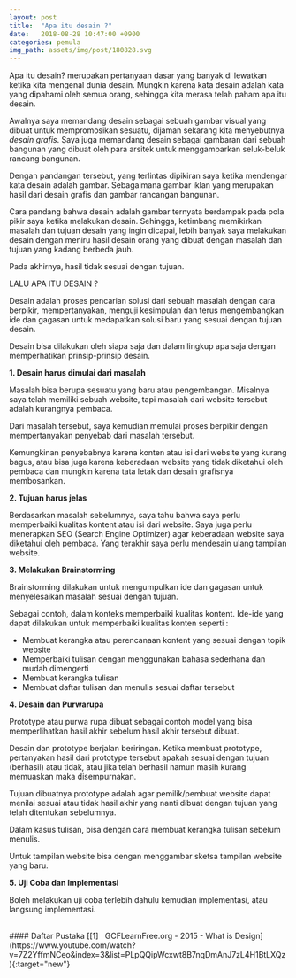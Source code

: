 ```yaml
---
layout: post
title:  "Apa itu desain ?"
date:   2018-08-28 10:47:00 +0900
categories: pemula
img_path: assets/img/post/180828.svg
---
```


Apa itu desain? merupakan pertanyaan dasar yang banyak di lewatkan ketika kita mengenal dunia desain. Mungkin karena kata desain adalah kata yang dipahami oleh semua orang, sehingga kita merasa telah paham apa itu desain. 

Awalnya saya memandang desain sebagai sebuah gambar visual yang dibuat untuk mempromosikan sesuatu, dijaman sekarang kita menyebutnya _desain grafis_. Saya juga memandang desain sebagai gambaran dari sebuah bangunan yang dibuat oleh para arsitek untuk menggambarkan seluk-beluk rancang bangunan.

Dengan pandangan tersebut, yang terlintas dipikiran saya ketika mendengar kata desain adalah gambar. Sebagaimana gambar iklan yang merupakan hasil dari desain grafis dan gambar rancangan bangunan.  

Cara pandang bahwa desain adalah gambar ternyata berdampak pada pola pikir saya ketika melakukan desain. Sehingga, ketimbang memikirkan masalah dan tujuan desain yang ingin dicapai, lebih banyak saya melakukan desain dengan meniru hasil desain orang yang dibuat dengan masalah dan tujuan yang kadang berbeda jauh. 

Pada akhirnya, hasil tidak sesuai dengan tujuan.

LALU APA ITU DESAIN ?

Desain adalah proses pencarian solusi dari sebuah masalah dengan cara berpikir, mempertanyakan, menguji kesimpulan dan terus mengembangkan ide dan gagasan untuk medapatkan solusi baru yang sesuai dengan tujuan desain. 

Desain bisa dilakukan oleh siapa saja dan dalam lingkup apa saja dengan memperhatikan prinsip-prinsip desain. 

__1. Desain harus dimulai dari masalah__ 

Masalah bisa berupa sesuatu yang baru atau pengembangan. Misalnya saya telah memiliki sebuah website, tapi masalah dari website tersebut adalah kurangnya pembaca.

Dari masalah tersebut, saya kemudian memulai proses berpikir dengan mempertanyakan penyebab dari masalah tersebut. 

Kemungkinan penyebabnya karena konten atau isi dari website yang kurang bagus, atau bisa juga karena keberadaan website yang tidak diketahui oleh pembaca dan mungkin karena tata letak dan desain grafisnya membosankan.

__2. Tujuan harus jelas__

Berdasarkan masalah sebelumnya, saya tahu bahwa saya perlu memperbaiki kualitas kontent atau isi dari website. Saya juga perlu menerapkan SEO (Search Engine Optimizer) agar keberadaan website saya diketahui oleh pembaca. Yang terakhir saya perlu mendesain ulang tampilan website.

__3. Melakukan Brainstorming__

Brainstorming dilakukan untuk mengumpulkan ide dan gagasan untuk menyelesaikan masalah sesuai dengan tujuan. 

Sebagai contoh, dalam konteks memperbaiki kualitas kontent. Ide-ide yang dapat dilakukan untuk memperbaiki kualitas konten seperti : 
- Membuat kerangka atau perencanaan kontent yang sesuai dengan topik website
- Memperbaiki tulisan dengan menggunakan bahasa sederhana dan mudah dimengerti 
- Membuat kerangka tulisan 
- Membuat daftar tulisan dan menulis sesuai daftar tersebut
 
__4. Desain dan Purwarupa__

Prototype atau purwa rupa dibuat sebagai contoh model yang bisa memperlihatkan hasil akhir sebelum hasil akhir tersebut dibuat. 

Desain dan prototype berjalan beriringan. Ketika membuat prototype, pertanyakan hasil dari prototype tersebut apakah sesuai dengan tujuan (berhasil) atau tidak, atau jika telah berhasil namun masih kurang memuaskan maka disempurnakan. 

Tujuan dibuatnya prototype adalah agar pemilik/pembuat website dapat menilai sesuai atau tidak hasil akhir yang nanti dibuat dengan tujuan yang telah ditentukan sebelumnya.

Dalam kasus tulisan, bisa dengan cara membuat kerangka tulisan sebelum menulis. 

Untuk tampilan website bisa dengan menggambar sketsa tampilan website yang baru. 

__5. Uji Coba dan Implementasi__

Boleh melakukan uji coba terlebih dahulu kemudian implementasi, atau langsung implementasi.

<br>
#### Daftar Pustaka 
[[1] &nbsp; GCFLearnFree.org - 2015 - What is Design](https://www.youtube.com/watch?v=7Z2YffmNCeo&index=3&list=PLpQQipWcxwt8B7nqDmAnJ7zL4H1BtLXQz){:target="new"}<br>
